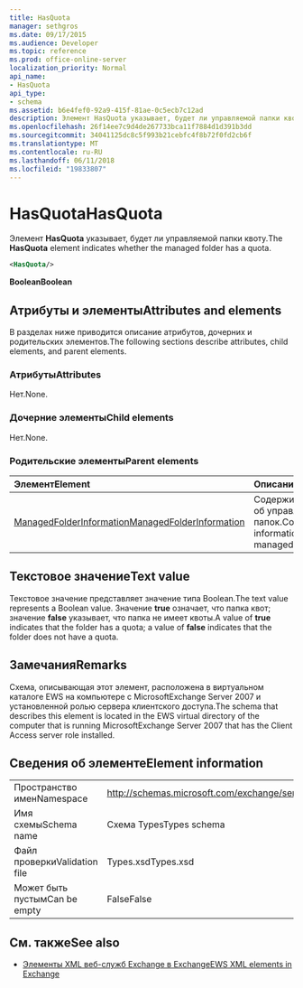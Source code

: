 ```yaml
---
title: HasQuota
manager: sethgros
ms.date: 09/17/2015
ms.audience: Developer
ms.topic: reference
ms.prod: office-online-server
localization_priority: Normal
api_name:
- HasQuota
api_type:
- schema
ms.assetid: b6e4fef0-92a9-415f-81ae-0c5ecb7c12ad
description: Элемент HasQuota указывает, будет ли управляемой папки квоту.
ms.openlocfilehash: 26f14ee7c9d4de267733bca11f7884d1d391b3dd
ms.sourcegitcommit: 34041125dc8c5f993b21cebfc4f8b72f0fd2cb6f
ms.translationtype: MT
ms.contentlocale: ru-RU
ms.lasthandoff: 06/11/2018
ms.locfileid: "19833807"
---
```

# <a name="hasquota"></a><span data-ttu-id="5a184-103">HasQuota</span><span class="sxs-lookup"><span data-stu-id="5a184-103">HasQuota</span></span>

<span data-ttu-id="5a184-104">Элемент **HasQuota** указывает, будет ли управляемой папки квоту.</span><span class="sxs-lookup"><span data-stu-id="5a184-104">The **HasQuota** element indicates whether the managed folder has a quota.</span></span> 
  
```xml
<HasQuota/>
```

 <span data-ttu-id="5a184-105">**Boolean**</span><span class="sxs-lookup"><span data-stu-id="5a184-105">**Boolean**</span></span>
## <a name="attributes-and-elements"></a><span data-ttu-id="5a184-106">Атрибуты и элементы</span><span class="sxs-lookup"><span data-stu-id="5a184-106">Attributes and elements</span></span>

<span data-ttu-id="5a184-107">В разделах ниже приводится описание атрибутов, дочерних и родительских элементов.</span><span class="sxs-lookup"><span data-stu-id="5a184-107">The following sections describe attributes, child elements, and parent elements.</span></span>
  
### <a name="attributes"></a><span data-ttu-id="5a184-108">Атрибуты</span><span class="sxs-lookup"><span data-stu-id="5a184-108">Attributes</span></span>

<span data-ttu-id="5a184-109">Нет.</span><span class="sxs-lookup"><span data-stu-id="5a184-109">None.</span></span>
  
### <a name="child-elements"></a><span data-ttu-id="5a184-110">Дочерние элементы</span><span class="sxs-lookup"><span data-stu-id="5a184-110">Child elements</span></span>

<span data-ttu-id="5a184-111">Нет.</span><span class="sxs-lookup"><span data-stu-id="5a184-111">None.</span></span>
  
### <a name="parent-elements"></a><span data-ttu-id="5a184-112">Родительские элементы</span><span class="sxs-lookup"><span data-stu-id="5a184-112">Parent elements</span></span>

|<span data-ttu-id="5a184-113">**Элемент**</span><span class="sxs-lookup"><span data-stu-id="5a184-113">**Element**</span></span>|<span data-ttu-id="5a184-114">**Описание**</span><span class="sxs-lookup"><span data-stu-id="5a184-114">**Description**</span></span>|
|:-----|:-----|
|[<span data-ttu-id="5a184-115">ManagedFolderInformation</span><span class="sxs-lookup"><span data-stu-id="5a184-115">ManagedFolderInformation</span></span>](managedfolderinformation.md) <br/> |<span data-ttu-id="5a184-116">Содержит сведения об управляемых папок.</span><span class="sxs-lookup"><span data-stu-id="5a184-116">Contains information about a managed folder.</span></span>  <br/> |
   
## <a name="text-value"></a><span data-ttu-id="5a184-117">Текстовое значение</span><span class="sxs-lookup"><span data-stu-id="5a184-117">Text value</span></span>

<span data-ttu-id="5a184-118">Текстовое значение представляет значение типа Boolean.</span><span class="sxs-lookup"><span data-stu-id="5a184-118">The text value represents a Boolean value.</span></span> <span data-ttu-id="5a184-119">Значение **true** означает, что папка квот; значение **false** указывает, что папка не имеет квоты.</span><span class="sxs-lookup"><span data-stu-id="5a184-119">A value of **true** indicates that the folder has a quota; a value of **false** indicates that the folder does not have a quota.</span></span> 
  
## <a name="remarks"></a><span data-ttu-id="5a184-120">Замечания</span><span class="sxs-lookup"><span data-stu-id="5a184-120">Remarks</span></span>

<span data-ttu-id="5a184-121">Схема, описывающая этот элемент, расположена в виртуальном каталоге EWS на компьютере с MicrosoftExchange Server 2007 и установленной ролью сервера клиентского доступа.</span><span class="sxs-lookup"><span data-stu-id="5a184-121">The schema that describes this element is located in the EWS virtual directory of the computer that is running MicrosoftExchange Server 2007 that has the Client Access server role installed.</span></span>
  
## <a name="element-information"></a><span data-ttu-id="5a184-122">Сведения об элементе</span><span class="sxs-lookup"><span data-stu-id="5a184-122">Element information</span></span>

|||
|:-----|:-----|
|<span data-ttu-id="5a184-123">Пространство имен</span><span class="sxs-lookup"><span data-stu-id="5a184-123">Namespace</span></span>  <br/> |http://schemas.microsoft.com/exchange/services/2006/types  <br/> |
|<span data-ttu-id="5a184-124">Имя схемы</span><span class="sxs-lookup"><span data-stu-id="5a184-124">Schema name</span></span>  <br/> |<span data-ttu-id="5a184-125">Схема Types</span><span class="sxs-lookup"><span data-stu-id="5a184-125">Types schema</span></span>  <br/> |
|<span data-ttu-id="5a184-126">Файл проверки</span><span class="sxs-lookup"><span data-stu-id="5a184-126">Validation file</span></span>  <br/> |<span data-ttu-id="5a184-127">Types.xsd</span><span class="sxs-lookup"><span data-stu-id="5a184-127">Types.xsd</span></span>  <br/> |
|<span data-ttu-id="5a184-128">Может быть пустым</span><span class="sxs-lookup"><span data-stu-id="5a184-128">Can be empty</span></span>  <br/> |<span data-ttu-id="5a184-129">False</span><span class="sxs-lookup"><span data-stu-id="5a184-129">False</span></span>  <br/> |
   
## <a name="see-also"></a><span data-ttu-id="5a184-130">См. также</span><span class="sxs-lookup"><span data-stu-id="5a184-130">See also</span></span>



- [<span data-ttu-id="5a184-131">Элементы XML веб-служб Exchange в Exchange</span><span class="sxs-lookup"><span data-stu-id="5a184-131">EWS XML elements in Exchange</span></span>](ews-xml-elements-in-exchange.md)

